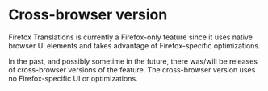 # Cross-browser version

Firefox Translations is currently a Firefox-only feature since it uses native browser UI elements and takes advantage of Firefox-specific optimizations.

In the past, and possibly sometime in the future, there was/will be releases of cross-browser versions of the feature. The cross-browser version uses no Firefox-specific UI or optimizations.

<!--
## Installation on Chrome

- If you haven't already, download and install [Chrome Canary](https://www.google.com/chrome/canary/) since the current release requires bleeding edge browser capabilities.
- Download the latest Chrome zip file, linked [here](https://github.com/mozilla-extensions/firefox-translations/releases/download/v0.4.3/bergamot-browser-extension-0.4.3-chrome-cross-browser-ui.zip)
- Unpack the zip file locally
- Start Chrome Canary with the following extra argument: `--js-flags="--experimental-wasm-simd"`, eg `/Applications/Google\ Chrome\ Canary.app/Contents/MacOS/Google\ Chrome\ Canary --js-flags="--experimental-wasm-simd"`
- Enter `chrome://extensions` in Chrome's address bar and press enter
- Flip the Developer mode switch up on the right so that the toolbar with the `Load unpacked`, `Pack extension` and `Update` buttons are shown
- Click `Load unpacked`
- Choose the directory that you unpacked from the zip file
- Note that the extension icon may not be visible directly. Click the puzzle icon far to the right of the address bar and click the pin symbol next to the Bergamot Translate icon so that the pin becomes blue. This will make the Bergamot Translate extension icon show at all times.

## Installation on Firefox

### Preparations

- The current release requires bleeding edge browser capabilities. If you haven't already, download and install Firefox Nightly (English or German edition) from [https://www.mozilla.org/en-US/firefox/all/#product-desktop-nightly](https://www.mozilla.org/en-US/firefox/all/#product-desktop-nightly).
- Optionally [create a new profile](https://developer.mozilla.org/Firefox/Multiple_profiles)

### Configuring Nightly and installing the extension

- Make sure that the following preferences are set to `true` in `about:config`:
  - `xpinstall.signatures.dev-root` (Create this pref if it doesn't exist. This is required to be able to test these unreleased candidate builds)
- Make sure that the following preferences are set to `false` in `about:config`:
  - `xpinstall.signatures.required` (This enables the use of ordinary extensions in the same profile)
- Click [here](https://github.com/mozilla-extensions/firefox-translations/releases/download/v0.4.3/bergamot-browser-extension-0.4.3-firefox-cross-browser-ui.xpi) to start the download and installation of the extension
- Wait for the extension to be downloaded
- Click `Add` in the popup that comes up
- The extension is now installed

### Demo

- To try it out, visit a page in a language combination that is supported for translation, eg one of:
  - With Firefox Nightly English edition, visit a page in either Spanish or Estonian, eg https://www.mozilla.org/es-ES/ or https://www.mozilla.org/et/
  - With Firefox Nightly German edition, visit a page in English, eg https://www.mozilla.org/en-US/
- Click the extension icon <img src="../src/core/static/icons/extension-icon.48x48.png"> next to the address bar
- Press Translate in the popup
-->
